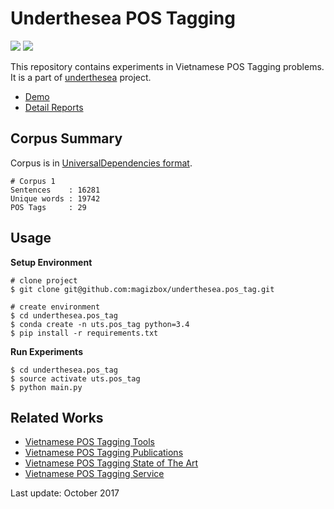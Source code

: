 # Underthesea POS Tagging

![](https://img.shields.io/badge/build-passing-brightgreen.svg) ![](https://img.shields.io/badge/accuracy-92.3%25-red.svg)

This repository contains experiments in Vietnamese POS Tagging problems. It is a part of [underthesea](https://github.com/magizbox/underthesea) project.

* [Demo](http://magizbox.com:9386)
* [Detail Reports](https://docs.google.com/spreadsheets/d/1nH9XKXzdDWVpJO8uPFjtikL9zJCdZSIxWQX9fqEFmtM/edit?usp=sharing)

## Corpus Summary 

Corpus is in [UniversalDependencies format](https://github.com/UniversalDependencies/UD_Vietnamese).

```
# Corpus 1
Sentences    : 16281
Unique words : 19742
POS Tags     : 29
```


## Usage

**Setup Environment**

```
# clone project
$ git clone git@github.com:magizbox/underthesea.pos_tag.git

# create environment
$ cd underthesea.pos_tag
$ conda create -n uts.pos_tag python=3.4
$ pip install -r requirements.txt
```

**Run Experiments**

```
$ cd underthesea.pos_tag
$ source activate uts.pos_tag
$ python main.py
```

## Related Works

* [Vietnamese POS Tagging Tools](https://github.com/magizbox/underthesea/wiki/Vietnamese-NLP-Tools#part-of-speech-tagging)
* [Vietnamese POS Tagging Publications](https://github.com/magizbox/underthesea/wiki/Vietnamese-NLP-Publications#part-of-speech-tagging)
* [Vietnamese POS Tagging State of The Art](https://github.com/magizbox/underthesea/wiki/Vietnamese-NLP-SOTA#part-of-speech-tagging)
* [Vietnamese POS Tagging Service](https://github.com/magizbox/underthesea/wiki/Vietnamese-NLP-Services#part-of-speech-tagging)

Last update: October 2017
